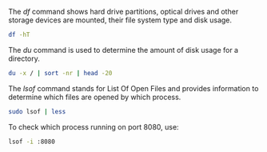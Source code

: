 The <i>df</i> command shows hard drive partitions, optical drives and other storage devices are mounted, their file system type and disk usage.

```bash
df -hT
```

The <i>du</i> command is used to determine the amount of disk usage for a directory.

```bash
du -x / | sort -nr | head -20
```

The <i>lsof</i> command stands for List Of Open Files and provides information to determine which files are opened by which process.

```bash
sudo lsof | less
```

To check which process running on port 8080, use:

```bash
lsof -i :8080
```
